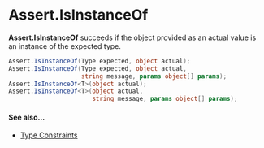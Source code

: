 # Assert.IsInstanceOf


**Assert.IsInstanceOf** succeeds if the object provided as an actual value is an instance of the expected type.

```csharp
Assert.IsInstanceOf(Type expected, object actual);
Assert.IsInstanceOf(Type expected, object actual,
                    string message, params object[] params);
Assert.IsInstanceOf<T>(object actual);
Assert.IsInstanceOf<T>(object actual,
                       string message, params object[] params);
```

#### See also...
 * [Type Constraints](xref:constraints#type-constraints)

